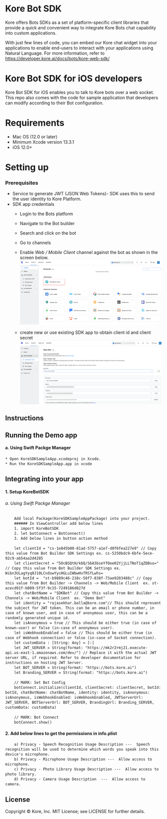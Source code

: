 # Kore Bot SDK
Kore offers Bots SDKs as a set of platform-specific client libraries that provide a quick and convenient way to integrate Kore Bots chat capability into custom applications.

With just few lines of code, you can embed our Kore chat widget into your applications to enable end-users to interact with your applications using Natural Language. For more information, refer to https://developer.kore.ai/docs/bots/kore-web-sdk/ 

# Kore Bot SDK for iOS developers

Kore Bot SDK for iOS enables you to talk to Kore bots over a web socket. This repo also comes with the code for sample application that developers can modify according to their Bot configuration.

# Requirements

* Mac OS (12.0 or later)
* Minimum Xcode version 13.3.1
* iOS 12.0+

# Setting up
### Prerequisites
* Service to generate JWT (JSON Web Tokens)- SDK uses this to send the user identity to Kore Platform.
* SDK app credentials 
    * Login to the Bots platform
    * Navigate to the Bot builder
    * Search and click on the bot 
    * Go to channels
    * Enable *Web / Mobile Client* channel against the bot as shown in the screen below.    
    ![Add bot to Web/Mobile Client channel](https://github.com/Koredotcom/iOS-kore-sdk/blob/master/channels.png)
    
    * create new or use existing SDK app to obtain client id and client secret
    ![Obtain Client id and Client secret](https://github.com/Koredotcom/iOS-kore-sdk/blob/master/web-mobile-client-channel.png)

## Instructions

## Running the Demo app
#### a. Using Swift Packge Manager
    * Open KoreSDKSampleApp.xcodeproj in Xcode.
    * Run the KoreSDKSampleApp.app in xcode


## Integrating into your app
#### 1. Setup KoreBotSDK
###### a. Using Swift Packge Manager
        Add local Package(KoreSDKSampleAppPackage) into your project.
        ###### In ViewController add below lines
        1. import KoreBotSDK 
        2. let botConnect = BotConnect() 
        3. Add below lines in button action method
        
        let clientId = "cs-1e845b00-81ad-5757-a1e7-d0f6fea227e9" // Copy this value from Bot Builder SDK Settings ex. cs-5250bdc9-6bfe-5ece-92c9-ab54aa2d4285
        let clientSecret = "5OcBSQtH/k6Q/S6A3bseYfOee02YjjLLTNoT1qZDBso=" // Copy this value from Bot Builder SDK Settings ex. Wibn3ULagYyq0J10LCndswYycHGLuIWbwHvTRSfLwhs=
        let botId =  "st-b9889c46-218c-58f7-838f-73ae9203488c" // Copy this value from Bot Builder -> Channels -> Web/Mobile Client  ex. st-acecd91f-b009-5f3f-9c15-7249186d827d
        let chatBotName = "SDKBot" // Copy this value from Bot Builder -> Channels -> Web/Mobile Client  ex. "Demo Bot"
        let identity = "rajasekhar.balla@kore.com"// This should represent the subject for JWT token. This can be an email or phone number, in case of known user, and in case of anonymous user, this can be a randomly generated unique id.
        let isAnonymous = true // This should be either true (in case of known-user) or false (in-case of anonymous user).
        let isWebhookEnabled = false // This should be either true (in case of Webhook connection) or false (in-case of Socket connection).
        let customData : [String: Any] = [:]
        let JWT_SERVER = String(format: "https://mk2r2rmj21.execute-api.us-east-1.amazonaws.com/dev/") // Replace it with the actual JWT server URL, if required. Refer to developer documentation for instructions on hosting JWT Server.
        let BOT_SERVER = String(format: "https://bots.kore.ai")
        let Branding_SERVER = String(format: "https://bots.kore.ai")
        
        // MARK: Set Bot Config
        botConnect.initialize(clientId, clientSecret: clientSecret, botId: botId, chatBotName: chatBotName, identity: identity, isAnonymous: isAnonymous, isWebhookEnabled: isWebhookEnabled, JWTServerUrl: JWT_SERVER, BOTServerUrl: BOT_SERVER, BrandingUrl: Branding_SERVER, customData: customData)
        
        // MARK: Bot Connect
        botConnect.show()
        
    
#### 2. Add below lines to get the permissions in info.plist
        a) Privacy - Speech Recognition Usage Description ---  Speech recognition will be used to determine which words you speak into this device's microphone.
        b) Privacy - Microphone Usage Description ---  Allow access to microphone.
        c) Privacy - Photo Library Usage Description ---  Allow access to photo library.
        d) Privacy - Camera Usage Description  ---  Allow access to camera.
   

License
----
Copyright © Kore, Inc. MIT License; see LICENSE for further details.
